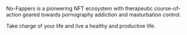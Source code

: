 No-Fappers is a pioneering NFT ecosystem with therapeutic course-of-action geared towards pornography addiction and masturbation control.

Take charge of your life and live a healthy and productive life.

<!---
NoFappers/NoFappers is a ✨ special ✨ repository because its `README.md` (this file) appears on your GitHub profile.
You can click the Preview link to take a look at your changes.
--->

